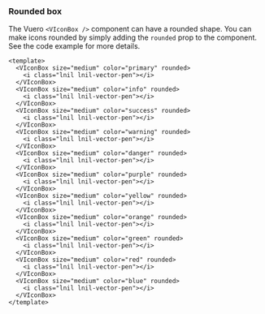 ### Rounded box

The Vuero `<VIconBox />` component can have a rounded shape.
You can make icons rounded by simply adding the `rounded`
prop to the component. See the code example for more details.

<!--code-->

```vue
<template>
  <VIconBox size="medium" color="primary" rounded>
    <i class="lnil lnil-vector-pen"></i>
  </VIconBox>
  <VIconBox size="medium" color="info" rounded>
    <i class="lnil lnil-vector-pen"></i>
  </VIconBox>
  <VIconBox size="medium" color="success" rounded>
    <i class="lnil lnil-vector-pen"></i>
  </VIconBox>
  <VIconBox size="medium" color="warning" rounded>
    <i class="lnil lnil-vector-pen"></i>
  </VIconBox>
  <VIconBox size="medium" color="danger" rounded>
    <i class="lnil lnil-vector-pen"></i>
  </VIconBox>
  <VIconBox size="medium" color="purple" rounded>
    <i class="lnil lnil-vector-pen"></i>
  </VIconBox>
  <VIconBox size="medium" color="yellow" rounded>
    <i class="lnil lnil-vector-pen"></i>
  </VIconBox>
  <VIconBox size="medium" color="orange" rounded>
    <i class="lnil lnil-vector-pen"></i>
  </VIconBox>
  <VIconBox size="medium" color="green" rounded>
    <i class="lnil lnil-vector-pen"></i>
  </VIconBox>
  <VIconBox size="medium" color="red" rounded>
    <i class="lnil lnil-vector-pen"></i>
  </VIconBox>
  <VIconBox size="medium" color="blue" rounded>
    <i class="lnil lnil-vector-pen"></i>
  </VIconBox>
</template>
```

<!--/code-->

<!--example-->

<div class="icon-boxes">
    <VIconBox size="medium" color="primary" rounded>
        <i class="lnil lnil-vector-pen"></i>
    </VIconBox>
    <VIconBox size="medium" color="info" rounded>
        <i class="lnil lnil-vector-pen"></i>
    </VIconBox>
    <VIconBox size="medium" color="success" rounded>
        <i class="lnil lnil-vector-pen"></i>
    </VIconBox>
    <VIconBox size="medium" color="warning" rounded>
        <i class="lnil lnil-vector-pen"></i>
    </VIconBox>
    <VIconBox size="medium" color="danger" rounded>
        <i class="lnil lnil-vector-pen"></i>
    </VIconBox>
    <VIconBox size="medium" color="purple" rounded>
        <i class="lnil lnil-vector-pen"></i>
    </VIconBox>
    <VIconBox size="medium" color="yellow" rounded>
        <i class="lnil lnil-vector-pen"></i>
    </VIconBox>
    <VIconBox size="medium" color="orange" rounded>
        <i class="lnil lnil-vector-pen"></i>
    </VIconBox>
    <VIconBox size="medium" color="green" rounded>
        <i class="lnil lnil-vector-pen"></i>
    </VIconBox>
    <VIconBox size="medium" color="red" rounded>
        <i class="lnil lnil-vector-pen"></i>
    </VIconBox>
    <VIconBox size="medium" color="blue" rounded>
        <i class="lnil lnil-vector-pen"></i>
    </VIconBox>
</div>

<!--/example-->
